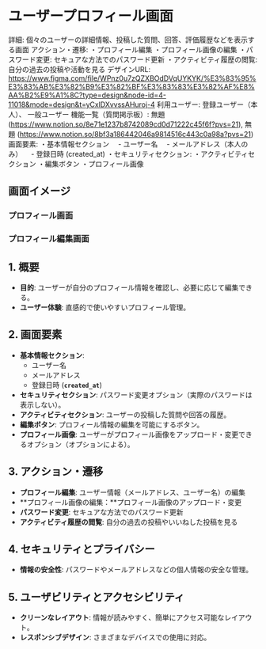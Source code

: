 # ユーザープロフィール画面

詳細: 個々のユーザーの詳細情報、投稿した質問、回答、評価履歴などを表示する画面
アクション・遷移: ・プロフィール編集
・プロフィール画像の編集
・パスワード変更: セキュアな方法でのパスワード更新
・アクティビティ履歴の閲覧: 自分の過去の投稿や活動を見る
デザインURL: https://www.figma.com/file/WPnz0u7zQZXBOdDVqUYKYK/%E3%83%95%E3%83%AB%E3%82%B9%E3%82%BF%E3%83%83%E3%82%AF%E8%AA%B2%E9%A1%8C?type=design&node-id=4-11018&mode=design&t=yCxlDXvvssAHuroj-4
利用ユーザー: 登録ユーザー（本人）、
一般ユーザー
機能一覧（質問掲示板）: 無題 (https://www.notion.so/8e71e1237b8742089cd0d71222c45f6f?pvs=21), 無題 (https://www.notion.so/8bf3a186442046a9814516c443c0a98a?pvs=21)
画面要素: ・基本情報セクション
　- ユーザー名
　- メールアドレス（本人のみ）
　- 登録日時 (created_at)
・セキュリティセクション:
・アクティビティセクション
・編集ボタン
・プロフィール画像

## 画面イメージ

### プロフィール画面

### プロフィール編集画面

## 1. 概要

- **目的**: ユーザーが自分のプロフィール情報を確認し、必要に応じて編集できる。
- **ユーザー体験**: 直感的で使いやすいプロフィール管理。

## 2. 画面要素

- **基本情報セクション**:
    - ユーザー名
    - メールアドレス
    - 登録日時 (**`created_at`**)
- **セキュリティセクション**: パスワード変更オプション（実際のパスワードは表示しない）。
- **アクティビティセクション**: ユーザーの投稿した質問や回答の履歴。
- **編集ボタン**: プロフィール情報の編集を可能にするボタン。
- **プロフィール画像**: ユーザーがプロフィール画像をアップロード・変更できるオプション（オプションによる）。

## 3. アクション・遷移

- **プロフィール編集**: ユーザー情報（メールアドレス、ユーザー名）の編集
- **プロフィール画像の編集：**プロフィール画像のアップロード・変更
- **パスワード変更**: セキュアな方法でのパスワード更新
- **アクティビティ履歴の閲覧**: 自分の過去の投稿やいいねした投稿を見る

## 4. セキュリティとプライバシー

- **情報の安全性**: パスワードやメールアドレスなどの個人情報の安全な管理。

## 5. ユーザビリティとアクセシビリティ

- **クリーンなレイアウト**: 情報が読みやすく、簡単にアクセス可能なレイアウト。
- **レスポンシブデザイン**: さまざまなデバイスでの使用に対応。